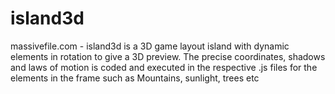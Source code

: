 # island3d
massivefile.com - island3d is a 3D game layout island with dynamic elements in rotation to give a 3D preview. The precise coordinates, shadows and laws of motion is coded and executed in the respective .js files for the elements in the frame such as Mountains, sunlight, trees etc
